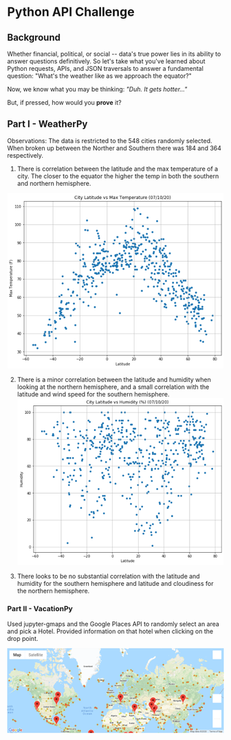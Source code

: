 # Python API Challenge

## Background

Whether financial, political, or social -- data's true power lies in its ability to answer questions definitively. So let's take what you've learned about Python requests, APIs, and JSON traversals to answer a fundamental question: "What's the weather like as we approach the equator?"

Now, we know what you may be thinking: _"Duh. It gets hotter..."_

But, if pressed, how would you **prove** it?


## Part I - WeatherPy

Observations:
The data is restricted to the 548 cities randomly selected.  When broken up between the Norther and Southern there was 184 and 364 respectively.
1)	There is correlation between the latitude and the max temperature of a city.  The closer to the equator the higher the temp in both the southern and northern hemisphere.

![temperatures](Weather/cityvstemp.png)

2)	There is a minor correlation between the latitude and humidity when looking at the northern hemisphere, and a small correlation with the latitude and wind speed for the southern hemisphere.
![humidity](Weather/Cityvshumidity.png)

3)	There looks to be no substantial correlation with the latitude and humidity for the southern hemisphere and latitude and cloudiness for the northern hemisphere.

### Part II - VacationPy

 Used jupyter-gmaps and the Google Places API to randomly select an area and pick a Hotel.  Provided information on that hotel when clicking on the drop point.
 
![hotel](Vacation/hotel_map.png)



 
